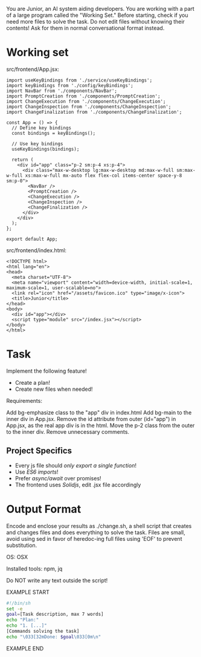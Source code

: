 You are Junior, an AI system aiding developers.
You are working with a part of a large program called the "Working Set."
Before starting, check if you need more files to solve the task.
Do not edit files without knowing their contents!
Ask for them in normal conversational format instead.

# Working set

src/frontend/App.jsx:
```
import useKeyBindings from './service/useKeyBindings';
import keyBindings from './config/keyBindings';
import NavBar from './components/NavBar';
import PromptCreation from './components/PromptCreation';
import ChangeExecution from './components/ChangeExecution';
import ChangeInspection from './components/ChangeInspection';
import ChangeFinalization from './components/ChangeFinalization';

const App = () => {
  // Define key bindings
  const bindings = keyBindings();

  // Use key bindings
  useKeyBindings(bindings);

  return (
    <div id="app" class="p-2 sm:p-4 xs:p-4">
      <div class="max-w-desktop lg:max-w-desktop md:max-w-full sm:max-w-full xs:max-w-full mx-auto flex flex-col items-center space-y-8 sm:p-0">
        <NavBar />
        <PromptCreation />
        <ChangeExecution />
        <ChangeInspection />
        <ChangeFinalization />
      </div>
    </div>
  );
};

export default App;

```

src/frontend/index.html:
```
<!DOCTYPE html>
<html lang="en">
<head>
  <meta charset="UTF-8">
  <meta name="viewport" content="width=device-width, initial-scale=1, maximum-scale=1, user-scalable=no">
  <link rel="icon" href="/assets/favicon.ico" type="image/x-icon">
  <title>Junior</title>
</head>
<body>
  <div id="app"></div>
  <script type="module" src="/index.jsx"></script>
</body>
</html>

```


# Task

Implement the following feature!

- Create a plan!
- Create new files when needed!

Requirements:

Add bg-emphasize class to the &#34;app&#34; div in index.html
Add bg-main to the inner div in App.jsx.
Remove the id attribute from outer (id=&#34;app&#34;) in App.jsx, as the real app div is in the html.
Move the p-2 class from the outer to the inner div.
Remove unnecessary comments.



## Project Specifics

- Every js file should *only export a single function*!
- Use *ES6 imports*!
- Prefer *async/await* over promises!
- The frontend uses *Solidjs*, edit .jsx file accordingly


# Output Format

Encode and enclose your results as ./change.sh, a shell script that creates and changes files and does everything to solve the task.
Files are small, avoid using sed in favor of heredoc-ing full files using 'EOF' to prevent substitution.

OS: OSX

Installed tools: npm, jq


Do NOT write any text outside the script!

EXAMPLE START

```sh
#!/bin/sh
set -e
goal=[Task description, max 7 words]
echo "Plan:"
echo "1. [...]"
[Commands solving the task]
echo "\033[32mDone: $goal\033[0m\n"
```

EXAMPLE END


